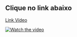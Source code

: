 ## Clique no link abaixo

[Link Vídeo](https://drive.google.com/file/d/1hUPiwgUtpejRQHmC0Y5gqr3czW24a3y1/view?usp=drive_link)

[![Watch the video]('python.jpg')](https://drive.google.com/file/d/1hUPiwgUtpejRQHmC0Y5gqr3czW24a3y1/view?usp=drive_link)
